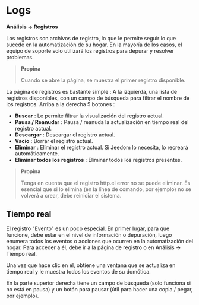 # Logs
**Análisis → Registros**

Los registros son archivos de registro, lo que le permite seguir lo que sucede en la automatización de su hogar. En la mayoría de los casos, el equipo de soporte solo utilizará los registros para depurar y resolver problemas.

> **Propina**
>
> Cuando se abre la página, se muestra el primer registro disponible.

La página de registros es bastante simple :
A la izquierda, una lista de registros disponibles, con un campo de búsqueda para filtrar el nombre de los registros.
Arriba a la derecha 5 botones :

- **Buscar** : Le permite filtrar la visualización del registro actual.
- **Pausa / Reanudar** : Pausa / reanuda la actualización en tiempo real del registro actual.
- **Descargar** : Descargar el registro actual.
- **Vacío** : Borrar el registro actual.
- **Eliminar** : Eliminar el registro actual. Si Jeedom lo necesita, lo recreará automáticamente.
- **Eliminar todos los registros** : Eliminar todos los registros presentes.

> **Propina**
>
> Tenga en cuenta que el registro http.el error no se puede eliminar. Es esencial que si lo elimina (en la línea de comando, por ejemplo) no se volverá a crear, debe reiniciar el sistema.

## Tiempo real

El registro &quot;Evento&quot; es un poco especial. En primer lugar, para que funcione, debe estar en el nivel de información o depuración, luego enumera todos los eventos o acciones que ocurren en la automatización del hogar. Para acceder a él, debe ir a la página de registro o en Análisis → Tiempo real.

Una vez que hace clic en él, obtiene una ventana que se actualiza en tiempo real y le muestra todos los eventos de su domótica.

En la parte superior derecha tiene un campo de búsqueda (solo funciona si no está en pausa) y un botón para pausar (útil para hacer una copia / pegar, por ejemplo).
